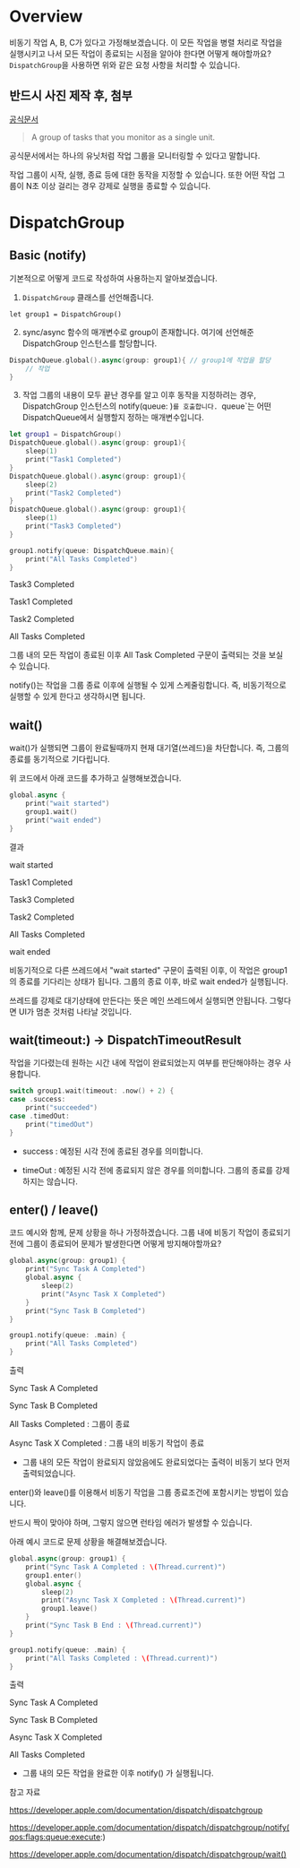 # Overview

비동기 작업 A, B, C가 있다고 가정해보겠습니다. 이 모든 작업을 병렬 처리로 작업을 실행시키고 나서 모든 작업이 종료되는 시점을 알아야 한다면 어떻게 해야할까요? `DispatchGroup`을 사용하면 위와 같은 요청 사항을 처리할 수 있습니다.

## 반드시 사진 제작 후, 첨부

[공식문서](https://developer.apple.com/documentation/dispatch/dispatchgroup)
> A group of tasks that you monitor as a single unit.

공식문서에서는 하나의 유닛처럼 작업 그룹을 모니터링할 수 있다고 말합니다.

작업 그룹이 시작, 실행, 종료 등에 대한 동작을 지정할 수 있습니다. 또한 어떤 작업 그룹이 N초 이상 걸리는 경우 강제로 실행을 종료할 수 있습니다.

# DispatchGroup

## Basic (notify)

기본적으로 어떻게 코드로 작성하여 사용하는지 알아보겠습니다.

1. `DispatchGroup` 클래스를 선언해줍니다.

`let group1 = DispatchGroup()`

2. sync/async 함수의 매개변수로 group이 존재합니다. 여기에 선언해준 DispatchGroup 인스턴스를 할당합니다.

```swift
DispatchQueue.global().async(group: group1){ // group1에 작업을 할당
    // 작업
}
```


3. 작업 그룹의 내용이 모두 끝난 경우를 알고 이후 동작을 지정하려는 경우, DispatchGroup 인스턴스의 notify(queue: )`를 호출합니다.
`queue`는 어떤 DispatchQueue에서 실행할지 정하는 매개변수입니다.

```swift
let group1 = DispatchGroup()
DispatchQueue.global().async(group: group1){
    sleep(1)
    print("Task1 Completed")
}
DispatchQueue.global().async(group: group1){
    sleep(2)
    print("Task2 Completed")
}
DispatchQueue.global().async(group: group1){
    sleep(1)
    print("Task3 Completed")
}

group1.notify(queue: DispatchQueue.main){
    print("All Tasks Completed")
}
```

Task3 Completed

Task1 Completed

Task2 Completed

All Tasks Completed

그룹 내의 모든 작업이 종료된 이후 All Task Completed 구문이 출력되는 것을 보실 수 있습니다.

notify()는 작업을 그룹 종료 이후에 실행될 수 있게 스케줄링합니다. 즉, 비동기적으로 실행할 수 있게 한다고 생각하시면 됩니다.

## wait()

wait()가 실행되면 그룹이 완료될때까지 현재 대기열(쓰레드)을 차단합니다. 즉, 그룹의 종료를 동기적으로 기다립니다. 

위 코드에서 아래 코드를 추가하고 실행해보겠습니다.

```swift
global.async {
    print("wait started")
    group1.wait()
    print("wait ended")
}
```

결과

wait started

Task1 Completed

Task3 Completed

Task2 Completed

All Tasks Completed

wait ended

비동기적으로 다른 쓰레드에서 "wait started" 구문이 출력된 이후, 이 작업은 group1의 종료를 기다리는 상태가 됩니다. 그룹의 종료 이후, 바로 wait ended가 실행됩니다.

쓰레드를 강제로 대기상태에 만든다는 뜻은 메인 쓰레드에서 실행되면 안됩니다. 그렇다면 UI가 멈춘 것처럼 나타날 것입니다.

## wait(timeout:) -> DispatchTimeoutResult

작업을 기다렸는데 원하는 시간 내에 작업이 완료되었는지 여부를 판단해야하는 경우 사용합니다.

```swift
switch group1.wait(timeout: .now() + 2) {
case .success:
    print("succeeded")
case .timedOut:
    print("timedOut")
}
```

- success : 예정된 시각 전에 종료된 경우를 의미합니다.

- timeOut : 예정된 시각 전에 종료되지 않은 경우를 의미합니다. 그룹의 종료를 강제하지는 않습니다.

## enter() / leave()

코드 예시와 함께, 문제 상황을 하나 가정하겠습니다. 그룹 내에 비동기 작업이 종료되기 전에 그룹이 종료되어 문제가 발생한다면 어떻게 방지해야할까요? 

```swift
global.async(group: group1) {
    print("Sync Task A Completed")
    global.async {
        sleep(2)
        print("Async Task X Completed")
    }
    print("Sync Task B Completed")
}

group1.notify(queue: .main) {
    print("All Tasks Completed")
}
```

출력

Sync Task A Completed

Sync Task B Completed

All Tasks Completed : 그룹이 종료

Async Task X Completed : 그룹 내의 비동기 작업이 종료

- 그룹 내의 모든 작업이 완료되지 않았음에도 완료되었다는 출력이 비동기 보다 먼저 출력되었습니다.

enter()와 leave()를 이용해서 비동기 작업을 그룹 종료조건에 포함시키는 방법이 있습니다.

반드시 짝이 맞아야 하며, 그렇지 않으면 런타임 에러가 발생할 수 있습니다.

아래 예시 코드로 문제 상황을 해결해보겠습니다.

```swift
global.async(group: group1) {
    print("Sync Task A Completed : \(Thread.current)")
    group1.enter()
    global.async {
        sleep(2)
        print("Async Task X Completed : \(Thread.current)")
        group1.leave()
    }
    print("Sync Task B End : \(Thread.current)")
}

group1.notify(queue: .main) {
    print("All Tasks Completed : \(Thread.current)")
}
```

출력

Sync Task A Completed

Sync Task B Completed

Async Task X Completed

All Tasks Completed

- 그룹 내의 모든 작업을 완료한 이후 notify() 가 실행됩니다.

참고 자료

https://developer.apple.com/documentation/dispatch/dispatchgroup

https://developer.apple.com/documentation/dispatch/dispatchgroup/notify(qos:flags:queue:execute:)

https://developer.apple.com/documentation/dispatch/dispatchgroup/wait()

